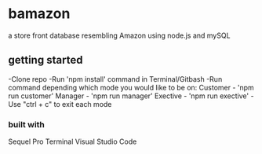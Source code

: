 # bamazon
a store front database resembling Amazon using node.js and mySQL

## getting started
-Clone repo
-Run 'npm install' command in Terminal/Gitbash
-Run command depending which mode you would like to be on:
  Customer - 'npm run customer'
  Manager - 'npm run manager'
  Exective - 'npm run exective'
-Use "ctrl + c" to exit each mode

### built with
Sequel Pro
Terminal
Visual Studio Code